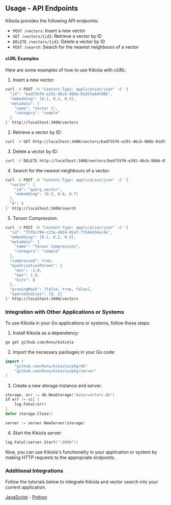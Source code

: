 ## Usage - API Endpoints

Kikiola provides the following API endpoints:

+  `POST /vectors`: Insert a new vector
+  `GET /vectors/{id}`: Retrieve a vector by ID
+  `DELETE /vectors/{id}`: Delete a vector by ID
+  `POST /search`: Search for the nearest neighbours of a vector

#### cURL Examples

Here are some examples of how to use Kikiola with cURL:

1. Insert a new vector:

```sh
curl -X POST -H "Content-Type: application/json" -d '{
  "id": "badf35f6-e291-46cb-986b-01d57e6df80b",
  "embedding": [0.1, 0.2, 0.3],
  "metadata": {
    "name": "Vector 1",
    "category": "sample"
  }
}' http://localhost:3400/vectors
```

2. Retrieve a vector by ID:

```sh
curl -X GET http://localhost:3400/vectors/badf35f6-e291-46cb-986b-01d57e6df80b
```

3. Delete a vector by ID:

```sh
curl -X DELETE http://localhost:3400/vectors/badf35f6-e291-46cb-986b-01d57e6df80b
```

4. Search for the nearest neighbours of a vector:

```sh
curl -X POST -H "Content-Type: application/json" -d '{
  "vector": {
    "id": "query_vector",
    "embedding": [0.5, 0.6, 0.7]
  },
  "k": 5
}' http://localhost:3400/search
```

5. Tensor Compression:

```sh
curl -X POST -H "Content-Type: application/json" -d '{
  "id": "f5fbc794-c23a-4924-85af-775d4d34ecde",
  "embedding": [0.1, 0.2, 0.3],
  "metadata": {
    "name": "Tensor Compression",
    "category": "sample"
  },
  "compressed": true,
  "quantizationParams": {
    "min": -1.0,
    "max": 1.0,
    "bits": 8
  },
  "pruningMask": [false, true, false],
  "sparseIndices": [0, 2]
}' http://localhost:3400/vectors
```

### Integration with Other Applications or Systems

To use Kikiola in your Go applications or systems, follow these steps:

1. Install Kikiola as a dependency:

```sh
go get github.com/0xnu/kikiola
```

2. Import the necessary packages in your Go code:

```go
import (
    "github.com/0xnu/kikiola/pkg/db"
    "github.com/0xnu/kikiola/pkg/server"
)
```

3. Create a new storage instance and server:

```go
storage, err := db.NewStorage("data/vectors.db")
if err != nil {
    log.Fatal(err)
}
defer storage.Close()

server := server.NewServer(storage)
```

4. Start the Kikiola server:

```go
log.Fatal(server.Start(":9090"))
```

Now, you can use Kikiola's functionality in your application or system by making HTTP requests to the appropriate endpoints.

### Additional Integrations

Follow the tutorials below to integrate Kikiola and vector search into your current application.

[JavaScript](./tutorials/javascript.md) - [Python](./tutorials/python.md)